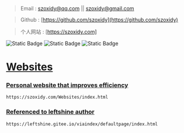 > Email : [szoxidy@qq.com](https://mail.qq.com/) || [szoxidy@gmail.com](https://mail.google.com/)

> Github : [https://github.com/szoxidy](https://github.com/szoxidy)

> 个人网站 : [https://szoxidy.com]
> 
![Static Badge](https://img.shields.io/badge/copyright_%C2%A92023-SZOXIDY-orange?logo=crunchyroll&labelColor=rgb(80%2C%2080%2C%2080))
![Static Badge](https://img.shields.io/badge/%E6%B9%98ICP%E5%A4%87%E6%A1%88-2023027518%E5%8F%B7-blue?labelColor=rgb(80%2C%2080%2C%2080))
![Static Badge](https://img.shields.io/badge/%E8%90%8CICP%E5%A4%87-20231132%E5%8F%B7-%23FF1485?labelColor=rgb(80%2C%2080%2C%2080))

# [Websites](#)
### [Personal website that improves efficiency](https://szoxidy.com/Websites/index.html)
    https://szoxidy.com/Websites/index.html
### [Referenced to leftshine author](https://gitee.com/leftshine)
    https://leftshine.gitee.io/viaindex/defaultpage/index.html
